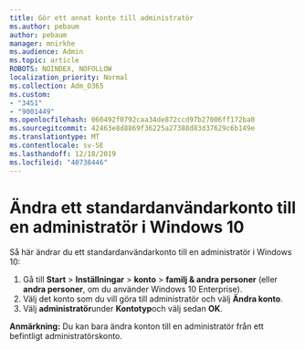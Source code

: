```yaml
---
title: Gör ett annat konto till administratör
ms.author: pebaum
author: pebaum
manager: mnirkhe
ms.audience: Admin
ms.topic: article
ROBOTS: NOINDEX, NOFOLLOW
localization_priority: Normal
ms.collection: Adm_O365
ms.custom:
- "3451"
- "9001449"
ms.openlocfilehash: 060492f0792caa34de872ccd97b27006ff172ba0
ms.sourcegitcommit: 42463e8d8869f36225a27388d83d37629c6b149e
ms.translationtype: MT
ms.contentlocale: sv-SE
ms.lasthandoff: 12/18/2019
ms.locfileid: "40738446"
---
```

# <a name="change-a-standard-user-account-to-an-administrator-in-windows-10"></a>Ändra ett standardanvändarkonto till en administratör i Windows 10

Så här ändrar du ett standardanvändarkonto till en administratör i Windows 10:

1. Gå till **Start** > **Inställningar** > **konto** > **familj & andra personer** (eller **andra personer**, om du använder Windows 10 Enterprise).
2. Välj det konto som du vill göra till administratör och välj **Ändra konto**.
3. Välj **administratör**under **Kontotyp**och välj sedan **OK**.

**Anmärkning:** Du kan bara ändra konton till en administratör från ett befintligt administratörskonto.